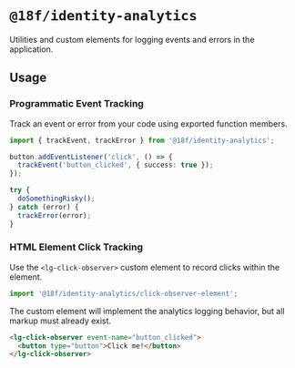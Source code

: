 # `@18f/identity-analytics`

Utilities and custom elements for logging events and errors in the application.

## Usage

### Programmatic Event Tracking

Track an event or error from your code using exported function members.

```ts
import { trackEvent, trackError } from '@18f/identity-analytics';

button.addEventListener('click', () => {
  trackEvent('button_clicked', { success: true });
});

try {
  doSomethingRisky();
} catch (error) {
  trackError(error);
}
```

### HTML Element Click Tracking

Use the `<lg-click-observer>` custom element to record clicks within the element.

```ts
import '@18f/identity-analytics/click-observer-element';
```

The custom element will implement the analytics logging behavior, but all markup must already exist.

```html
<lg-click-observer event-name="button_clicked">
  <button type="button">Click me!</button>
</lg-click-observer>
```
